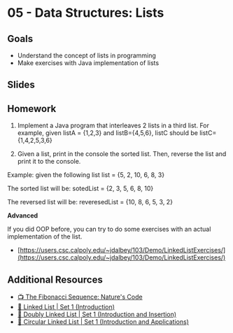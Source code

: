 # 05 - Data Structures: Lists

<Teacher name="Anca"></Teacher>

## Goals
- Understand the concept of lists in programming
- Make exercises with Java implementation of lists

## Slides

<GoogleSlides src="https://docs.google.com/presentation/d/e/2PACX-1vSr6F6309N3wBgzfe9wGyP-vbW7q794IycXIBDTG0yUwONrLYB3Z3S0EoDnv3-B4D0vOqb8pFLU6Zgp/embed?start=false&loop=false&delayms=3000"></GoogleSlides>

## Homework
1. Implement a Java program that interleaves 2 lists in a third list.
For example, given listA = {1,2,3} and listB={4,5,6}, listC should be listC={1,4,2,5,3,6}

2. Given a list, print in the console the sorted list. Then, reverse the list and print it to the console.

Example:  given the following list
list = {5, 2, 10, 6, 8, 3}

The sorted list will be:
sotedList = {2, 3, 5, 6, 8, 10}

The reversed list will be:
reveresedList = {10, 8, 6, 5, 3, 2}

**Advanced**

If you did OOP before, you can try to do some exercises with an actual implementation of the list. 
- [https://users.csc.calpoly.edu/~jdalbey/103/Demo/LinkedListExercises/](https://users.csc.calpoly.edu/~jdalbey/103/Demo/LinkedListExercises/)

## Additional Resources
- [📺 The Fibonacci Sequence: Nature's Code](https://www.youtube.com/watch?v=wTlw7fNcO-0)
- [📖 Linked List | Set 1 (Introduction)](https://www.geeksforgeeks.org/linked-list-set-1-introduction/)
- [📖 Doubly Linked List | Set 1 (Introduction and Insertion)](https://www.geeksforgeeks.org/doubly-linked-list/)
- [📖 Circular Linked List | Set 1 (Introduction and Applications)](https://www.geeksforgeeks.org/circular-linked-list/)

